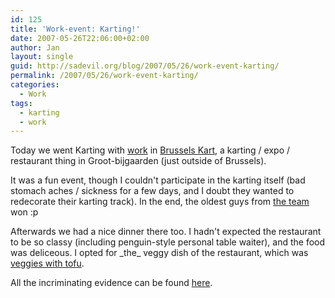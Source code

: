 ```yaml
---
id: 125
title: 'Work-event: Karting!'
date: 2007-05-26T22:06:00+02:00
author: Jan
layout: single
guid: http://sadevil.org/blog/2007/05/26/work-event-karting/
permalink: /2007/05/26/work-event-karting/
categories:
  - Work
tags:
  - karting
  - work
---
```

Today we went Karting with [work](http://www.triennium.com/) in [Brussels Kart](http://www.brusselskart.be), a karting / expo / restaurant thing in Groot-bijgaarden (just outside of Brussels).

It was a fun event, though I couldn't participate in the karting itself (bad stomach aches / sickness for a few days, and I doubt they wanted to redecorate their karting track). In the end, the oldest guys from [the team](/assets/images/2007/05/IMG_3400-me.jpg) won :p

Afterwards we had a nice dinner there too. I hadn't expected the restaurant to be so classy (including penguin-style personal table waiter), and the food was deliceous. I opted for \_the\_ veggy dish of the restaurant, which was [veggies with tofu](/assets/images/2007/05/IMG_3406-me.jpg).

All the incriminating evidence can be found [here](http://sadevil.org/piwigo/index.php/category/79-carting).